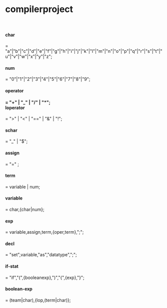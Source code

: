 <h1>compilerproject</h2> 
<br><h4>char</h4> <span> = "a"|"b"|"c"|"d"|"e"|"f"|"g"|"h"|"i"|"j"|"k"|"l"|"m"|"n"|"o"|"p"|"q"|"r"|"s"|"t"|"u"|"v"|"w"|"x"|"y"|"z";</span>
<br><h4>num</h4>  = "0"|"1"|"2"|"3"|"4"|"5"|"6"|"7"|"8"|"9";</span>
<br><h4>operator<h4> = "+" | "_" | "/" | "*";</span>
<br>loperator</h4>= ">" | "<" | "==" | "&" | "!";</span>
<br><h4>schar</h4> = "_" | "$";</span>
<br><h4>assign</h4> = "=" ;</span>
<br><h4>term</h4> = variable | num;</span>
<br><h4>variable </h4> = char,{char|num};</span>
<br><h4>exp</h4> = variable,assign,term,{oper,term},";";</span>
<br><h4>decl</h4> = "set",variable,"as","datatype",";";</span>
<br><h4>if-stat</h4> = "if","(",{booleanexp},")","{",{exp},"}";</span>
<br><h4>boolean-exp</h4> = (team|char),{lop,(term|char)};</span>
